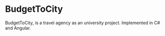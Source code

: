 # BudgetToCity
BudgetToCity, is a travel agency as an university project. Implemented in C# and Angular.
